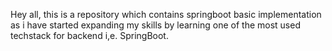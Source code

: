 Hey all, this is a repository which contains springboot basic implementation as i have started expanding my skills by learning one of the most used techstack for backend i,e. SpringBoot. 
